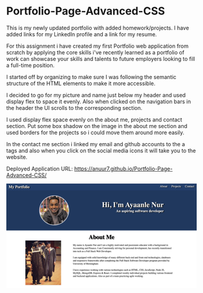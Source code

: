# Portfolio-Page-Advanced-CSS

This is my newly updated portfolio with added homework/projects. I have added links for my LinkedIn profile and a link for my resume.

For this assignment i have created my first Portfolio web application from scratch by applying the core skills i've recently learned as a portfolio of work can showcase your skills and talents to future employers looking to fill a full-time position.

I started off by organizing to make sure I was following the semantic structure of the HTML elements to make it more accessible. 

I decided to go for my picture and name just below my header and used display flex to space it evenly. Also when clicked on the navigation bars in the header the UI scrolls to the corresponding section.

I used display flex space evenly on the about me, projects and contact section. Put some box shadow on the image in the about me section and used borders for the projects so i could move them around more easily.

In the contact me section i linked my email and github accounts to the a tags and also when you click on the social media icons it will take you to the website.



Deployed Application URL: https://anuur7.github.io/Portfolio-Page-Advanced-CSS/

![alt text](./images/portfolio.png)
